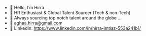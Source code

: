 - 👋 Hello, I’m Hirra
- 🌟 HR Enthusiast & Global Talent Sourcer (Tech & non-Tech) 
- 🥳 Always sourcing top notch talent around the globe ...
- 📧 aghaa.hirra@gmail.com
- 💼 LinkedIn: https://www.linkedin.com/in/hirra-imtiaz-553a241b1/

<!---
hirra-imtiaz/hirra-imtiaz is a ✨ special ✨ repository because its `README.md` (this file) appears on your GitHub profile.
You can click the Preview link to take a look at your changes.
--->
